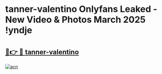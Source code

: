 # tanner-valentino Onlyfans Leaked - New Video & Photos March 2025 !yndje

# <h2><a href="https://a3sam1.iuczelnia.edu.pl?title=tanner-valentino&ref=yndje">🔗👉 🔴 tanner-valentino</a></h2>

[![acn](https://github.com/user-attachments/assets/0f9c940e-d8b0-45ae-aac7-cd30a18b3e1c)](https://a3sam1.iuczelnia.edu.pl?title=tanner-valentino&ref=yndje)


